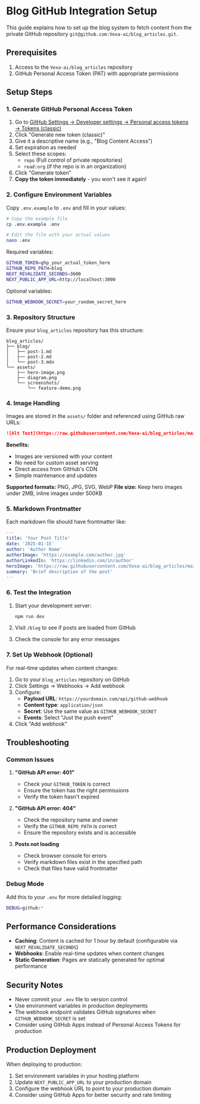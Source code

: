 # Blog GitHub Integration Setup

This guide explains how to set up the blog system to fetch content from the private GitHub repository `git@github.com:Vexa-ai/blog_articles.git`.

## Prerequisites

1. Access to the `Vexa-ai/blog_articles` repository
2. GitHub Personal Access Token (PAT) with appropriate permissions

## Setup Steps

### 1. Generate GitHub Personal Access Token

1. Go to [GitHub Settings → Developer settings → Personal access tokens → Tokens (classic)](https://github.com/settings/tokens)
2. Click "Generate new token (classic)"
3. Give it a descriptive name (e.g., "Blog Content Access")
4. Set expiration as needed
5. Select these scopes:
   - `repo` (Full control of private repositories)
   - `read:org` (if the repo is in an organization)
6. Click "Generate token"
7. **Copy the token immediately** - you won't see it again!

### 2. Configure Environment Variables

Copy `.env.example` to `.env` and fill in your values:

```bash
# Copy the example file
cp .env.example .env

# Edit the file with your actual values
nano .env
```

Required variables:
```bash
GITHUB_TOKEN=ghp_your_actual_token_here
GITHUB_REPO_PATH=blog
NEXT_REVALIDATE_SECONDS=3600
NEXT_PUBLIC_APP_URL=http://localhost:3000
```

Optional variables:
```bash
GITHUB_WEBHOOK_SECRET=your_random_secret_here
```

### 3. Repository Structure

Ensure your `blog_articles` repository has this structure:

```
blog_articles/
├── blog/
│   ├── post-1.md
│   ├── post-2.md
│   └── post-3.mdx
└── assets/
    ├── hero-image.png
    ├── diagram.png
    └── screenshots/
        └── feature-demo.png
```

### 4. Image Handling

Images are stored in the `assets/` folder and referenced using GitHub raw URLs:

```markdown
![Alt Text](https://raw.githubusercontent.com/Vexa-ai/blog_articles/main/assets/image-name.png)
```

**Benefits:**
- Images are versioned with your content
- No need for custom asset serving
- Direct access from GitHub's CDN
- Simple maintenance and updates

**Supported formats:** PNG, JPG, SVG, WebP
**File size:** Keep hero images under 2MB, inline images under 500KB

### 5. Markdown Frontmatter

Each markdown file should have frontmatter like:

```yaml
---
title: 'Your Post Title'
date: '2025-01-15'
author: 'Author Name'
authorImage: 'https://example.com/author.jpg'
authorLinkedIn: 'https://linkedin.com/in/author'
heroImage: 'https://raw.githubusercontent.com/Vexa-ai/blog_articles/main/assets/hero-image.png'
summary: 'Brief description of the post'
---
```

### 6. Test the Integration

1. Start your development server:
   ```bash
   npm run dev
   ```

2. Visit `/blog` to see if posts are loaded from GitHub

3. Check the console for any error messages

### 7. Set Up Webhook (Optional)

For real-time updates when content changes:

1. Go to your `blog_articles` repository on GitHub
2. Click Settings → Webhooks → Add webhook
3. Configure:
   - **Payload URL**: `https://yourdomain.com/api/github-webhook`
   - **Content type**: `application/json`
   - **Secret**: Use the same value as `GITHUB_WEBHOOK_SECRET`
   - **Events**: Select "Just the push event"
4. Click "Add webhook"

## Troubleshooting

### Common Issues

1. **"GitHub API error: 401"**
   - Check your `GITHUB_TOKEN` is correct
   - Ensure the token has the right permissions
   - Verify the token hasn't expired

2. **"GitHub API error: 404"**
   - Check the repository name and owner
   - Verify the `GITHUB_REPO_PATH` is correct
   - Ensure the repository exists and is accessible

3. **Posts not loading**
   - Check browser console for errors
   - Verify markdown files exist in the specified path
   - Check that files have valid frontmatter

### Debug Mode

Add this to your `.env` for more detailed logging:

```bash
DEBUG=github:*
```

## Performance Considerations

- **Caching**: Content is cached for 1 hour by default (configurable via `NEXT_REVALIDATE_SECONDS`)
- **Webhooks**: Enable real-time updates when content changes
- **Static Generation**: Pages are statically generated for optimal performance

## Security Notes

- Never commit your `.env` file to version control
- Use environment variables in production deployments
- The webhook endpoint validates GitHub signatures when `GITHUB_WEBHOOK_SECRET` is set
- Consider using GitHub Apps instead of Personal Access Tokens for production

## Production Deployment

When deploying to production:

1. Set environment variables in your hosting platform
2. Update `NEXT_PUBLIC_APP_URL` to your production domain
3. Configure the webhook URL to point to your production domain
4. Consider using GitHub Apps for better security and rate limiting

